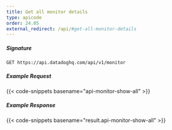 ```yaml
---
title: Get all monitor details
type: apicode
order: 24.05
external_redirect: /api/#get-all-monitor-details
---
```


##### Signature
`GET https://api.datadoghq.com/api/v1/monitor`
##### Example Request
{{< code-snippets basename="api-monitor-show-all" >}}
##### Example Response
{{< code-snippets basename="result.api-monitor-show-all" >}}
